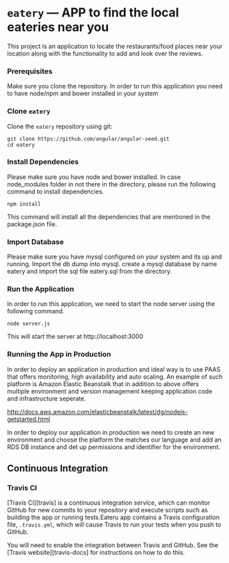 # `eatery` — APP to find the local eateries near you

This project is an application to locate the restaurants/food places near your location along with
the functionality to add and look over the reviews.

### Prerequisites

Make sure you clone the repository.
In order to run this application you need to have node/npm and bower installed in your system

### Clone `eatery`

Clone the `eatery` repository using git:

```
git clone https://github.com/angular/angular-seed.git
cd eatery
```

### Install Dependencies

Please make sure you have node and bower installed.
In case node_modules folder in not there in the directory, please run the following command to install dependencies.


```
npm install
```
This command will install all the dependencies that are mentioned in the package.json file.


### Import Database

Please make sure you have mysql configured on your system and its up and running.
Import the db dump into mysql. create a mysql database by name eatery and import the sql file 
eatery.sql from the directory.


### Run the Application

In order to run this application, we need to start the node server using the following command.

```
node server.js
```
This will start the server at http://localhost:3000


### Running the App in Production

In order to deploy an application in production and ideal way is to use PAAS that offers monitoring, high availability and auto scaling. An example of such platform is Amazon Elastic Beanstalk that in addition to above offers multiple environment and version management keeping application code and infrastructure seperate.

http://docs.aws.amazon.com/elasticbeanstalk/latest/dg/nodejs-getstarted.html

In order to deploy our application in production we need to create an new environment and choose the
platform the matches our language and add an RDS DB instance and det up permissions and identifier for the environment.


## Continuous Integration

### Travis CI

[Travis CI][travis] is a continuous integration service, which can monitor GitHub for new commits to
your repository and execute scripts such as building the app or running tests.Eateru app contains a
Travis configuration file, `.travis.yml`, which will cause Travis to run your
tests when you push to GitHub.

You will need to enable the integration between Travis and GitHub. See the
[Travis website][travis-docs] for instructions on how to do this.
